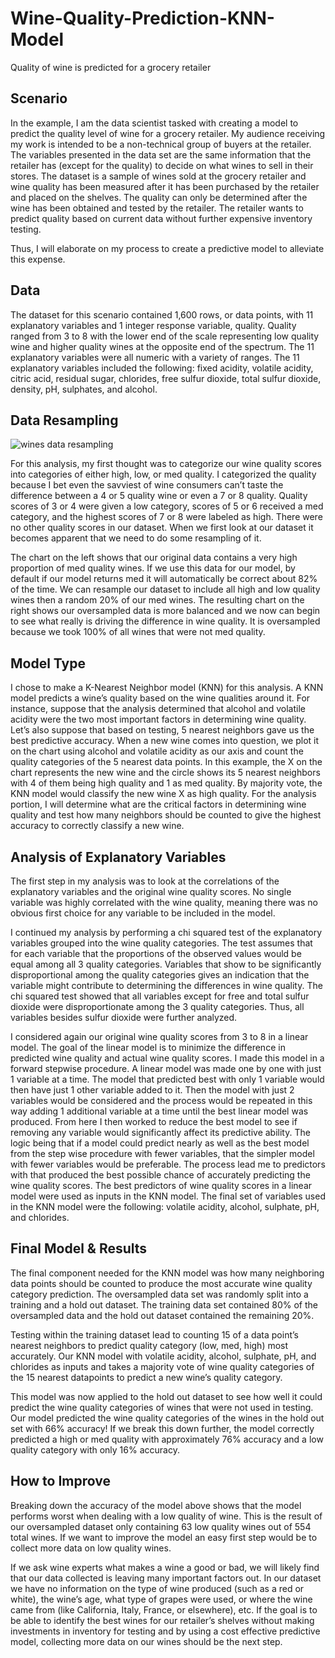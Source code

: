 # Wine-Quality-Prediction-KNN-Model
Quality of wine is predicted for a grocery retailer 

## Scenario
In the example, I am the data scientist tasked with creating a model to predict the quality level of wine for a grocery retailer. My audience receiving my work is intended to be a non-technical group of buyers at the retailer. The variables presented in the data set are the same information that the retailer has (except for the quality) to decide on what wines to sell in their stores. The dataset is a sample of wines sold at the grocery retailer and wine quality has been measured after it has been purchased by the retailer and placed on the shelves. The quality can only be determined after the wine has been obtained and tested by the retailer. The retailer wants to predict quality based on current data without further expensive inventory testing. 

Thus, I will elaborate on my process to create a predictive model to alleviate this expense. 

## Data
The dataset for this scenario contained 1,600 rows, or data points, with 11 explanatory variables and 1 integer response variable, quality. Quality ranged from 3 to 8 with the lower end of the scale representing low quality wine and higher quality wines at the opposite end of the spectrum. The 11 explanatory variables were all numeric with a variety of ranges. The 11 explanatory variables included the following: fixed acidity, volatile acidity, citric acid, residual sugar, chlorides, free sulfur dioxide, total sulfur dioxide, density, pH, sulphates, and alcohol.

## Data Resampling
![wines data resampling](https://user-images.githubusercontent.com/46107551/109912278-b553ff00-7c79-11eb-8db9-4012763e62cd.png)

For this analysis, my first thought was to categorize our wine quality scores into categories of either high, low, or med quality. I categorized the quality because I bet even the savviest of wine consumers can’t taste the difference between a 4 or 5 quality wine or even a 7 or 8 quality. Quality scores of 3 or 4 were given a low category, scores of 5 or 6 received a med category, and the highest scores of 7 or 8 were labeled as high. There were no other quality scores in our dataset. When we first look at our dataset it becomes apparent that we need to do some resampling of it. 

The chart on the left shows that our original data contains a very high proportion of med quality wines. If we use this data for our model, by default if our model returns med it will automatically be correct about 82% of the time. We can resample our dataset to include all high and low quality wines then a random 20% of our med wines. The resulting chart on the right shows our oversampled data is more balanced and we now can begin to see what really is driving the difference in wine quality. It is oversampled because we took 100% of all wines that were not med quality.

## Model Type
I chose to make a K-Nearest Neighbor model (KNN) for this analysis. A KNN model predicts a wine’s quality based on the wine qualities around it. For instance, suppose that the analysis determined that alcohol and volatile acidity were the two most important factors in determining wine quality. Let’s also suppose that based on testing, 5 nearest neighbors gave us the best predictive accuracy. When a new wine comes into question, we plot it on the chart using alcohol and volatile acidity as our axis and count the quality categories of the 5 nearest data points. In this example, the X on the chart represents the new wine and the circle shows its 5 nearest neighbors with 4 of them being high quality and 1 as med quality. By majority vote, the KNN model would classify the new wine X as high quality. For the analysis portion, I will determine what are the critical factors in determining wine quality and test how many neighbors should be counted to give the highest accuracy to correctly classify a new wine. 

 ## Analysis of Explanatory Variables
The first step in my analysis was to look at the correlations of the explanatory variables and the original wine quality scores. No single variable was highly correlated with the wine quality, meaning there was no obvious first choice for any variable to be included in the model. 
 
I continued my analysis by performing a chi squared test of the explanatory variables grouped into the wine quality categories. The test assumes that for each variable that the proportions of the observed values would be equal among all 3 quality categories. Variables that show to be significantly disproportional among the quality categories gives an indication that the variable might contribute to determining the differences in wine quality. The chi squared test showed that all variables except for free and total sulfur dioxide were disproportionate among the 3 quality categories. Thus, all variables besides sulfur dioxide were further analyzed. 

I considered again our original wine quality scores from 3 to 8 in a linear model. The goal of the linear model is to minimize the difference in predicted wine quality and actual wine quality scores. I made this model in a forward stepwise procedure. A linear model was made one by one with just 1 variable at a time. The model that predicted best with only 1 variable would then have just 1 other variable added to it. Then the model with just 2 variables would be considered and the process would be repeated in this way adding 1 additional variable at a time until the best linear model was produced. From here I then worked to reduce the best model to see if removing any variable would significantly affect its predictive ability. The logic being that if a model could predict nearly as well as the best model from the step wise procedure with fewer variables, that the simpler model with fewer variables would be preferable. 
The process lead me to predictors with that produced the best possible chance of accurately predicting the wine quality scores. The best predictors of wine quality scores in a linear model were used as inputs in the KNN model. The final set of variables used in the KNN model were the following: volatile acidity, alcohol, sulphate, pH, and chlorides. 

## Final Model & Results
The final component needed for the KNN model was how many neighboring data points should be counted to produce the most accurate wine quality category prediction. The oversampled data set was randomly split into a training and a hold out dataset. The training data set contained 80% of the oversampled data and the hold out dataset contained the remaining 20%. 

Testing within the training dataset lead to counting 15 of a data point’s nearest neighbors to predict quality category (low, med, high) most accurately. Our KNN model with volatile acidity, alcohol, sulphate, pH, and chlorides as inputs and takes a majority vote of wine quality categories of the 15 nearest datapoints to predict a new wine’s quality category. 

This model was now applied to the hold out dataset to see how well it could predict the wine quality categories of wines that were not used in testing. Our model predicted the wine quality categories of the wines in the hold out set with 66% accuracy! If we break this down further, the model correctly predicted a high or med quality with approximately 76% accuracy and a low quality category with only 16% accuracy. 

## How to Improve
Breaking down the accuracy of the model above shows that the model performs worst when dealing with a low quality of wine. This is the result of our oversampled dataset only containing 63 low quality wines out of 554 total wines. If we want to improve the model an easy first step would be to collect more data on low quality wines. 

If we ask wine experts what makes a wine a good or bad, we will likely find that our data collected is leaving many important factors out. In our dataset we have no information on the type of wine produced (such as a red or white), the wine’s age, what type of grapes were used, or where the wine came from (like California, Italy, France, or elsewhere), etc. If the goal is to be able to identify the best wines for our retailer’s shelves without making investments in inventory for testing and by using a cost effective predictive model, collecting more data on our wines should be the next step. 
